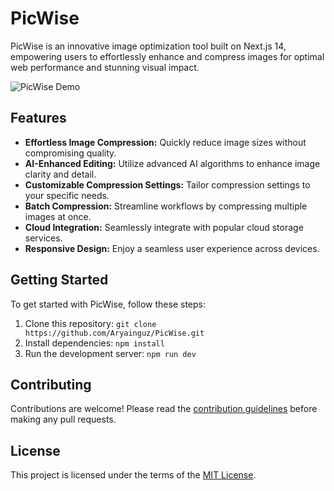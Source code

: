 # PicWise

PicWise is an innovative image optimization tool built on Next.js 14, empowering users to effortlessly enhance and compress images for optimal web performance and stunning visual impact.

![PicWise Demo](https://github.com/Aryainguz/PicWise/blob/main/public/assets/picwise-dashboard.png)

## Features

- **Effortless Image Compression:** Quickly reduce image sizes without compromising quality.
- **AI-Enhanced Editing:** Utilize advanced AI algorithms to enhance image clarity and detail.
- **Customizable Compression Settings:** Tailor compression settings to your specific needs.
- **Batch Compression:** Streamline workflows by compressing multiple images at once.
- **Cloud Integration:** Seamlessly integrate with popular cloud storage services.
- **Responsive Design:** Enjoy a seamless user experience across devices.

## Getting Started

To get started with PicWise, follow these steps:

1. Clone this repository: `git clone https://github.com/Aryainguz/PicWise.git`
2. Install dependencies: `npm install`
3. Run the development server: `npm run dev`

## Contributing

Contributions are welcome! Please read the [contribution guidelines](CONTRIBUTING.md) before making any pull requests.

## License

This project is licensed under the terms of the [MIT License](LICENSE).
